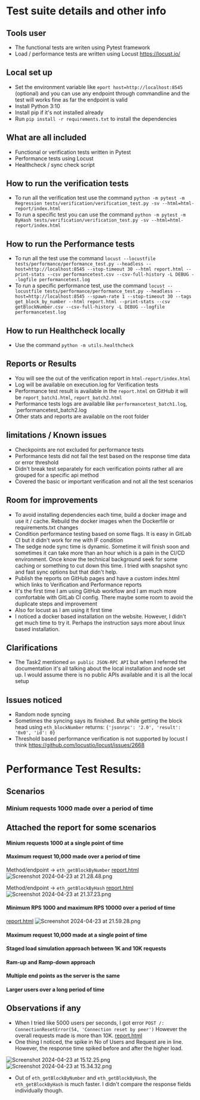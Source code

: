 # Test suite details and other info
## Tools user
- The functional tests are writen using Pytest framework
- Load / performance tests are written using Locust https://locust.io/

## Local set up
- Set the environment variable like `eport host=http://localhost:8545` (optional) and you can use any endpoint through commandline and the test will works fine as far the endpoint is valid
- Install Python 3:10
- Install pip if it's not installed already
- Run `pip install -r requirements.txt` to install the dependencies

## What are all included
- Functional or verification tests written in Pytest
- Performance tests using Locust
- Healthcheck / sync check script

## How to run the verification tests
- To run all the verification test use the command `python -m pytest -m Regression tests/verification/verification_test.py -sv --html=html-report/index.html`
- To run a specific test you can use the command `python -m pytest -m ByHash tests/verification/verification_test.py -sv --html=html-report/index.html`

## How to run the Performance tests
- To run all the test use the command `locust --locustfile tests/performance/performance_test.py --headless --host=http://localhost:8545 --stop-timeout 30 --html report.html --print-stats --csv performancetest.csv --csv-full-history -L DEBUG --logfile performancetest.log`
- To run a specific performance test, use the command `locust --locustfile tests/performance/performance_test.py --headless --host=http://localhost:8545 --spawn-rate 1 --stop-timeout 30 --tags get_block_by_number --html report.html --print-stats --csv getBlockNumber.csv --csv-full-history -L DEBUG --logfile performancetest.log`

## How to run Healthcheck locally
- Use the command `python -m utils.healthcheck`

## Reports or Results
- You will see the out of the verification report in `html-report/index.html`
- Log will be available on execution.log for Verification tests
- Performance test result is available in the `report.html` on GitHub it will be `report_batch1.html`, `report_batch2.html`
- Performance tests logs are available like `performancetest_batch1.log`, `performancetest_batch2.log
- Other stats and reports are available on the root folder

## limitations / Known issues
- Checkpoints are not excluded for performance tests
- Performance tests did not fail the test based on the response time data or error threshold
- Didn't break test separately for each verification points rather all are grouped for a specific api method
- Covered the basic or important verification and not all the test scenarios

## Room for improvements
- To avoid installing dependencies each time, build a docker image and use it / cache. Rebuild the docker images when the Dockerfile or requirements.txt changes
- Condition performance testing based on some flags. It is easy in GitLab CI but it didn't work for me with IF condition
- The sedge node sync time is dynamic. Sometime it will finish soon and sometimes it can take more than an hour which is a pain in the CI/CD environment. 
  Once know the technical background seek for some caching or something to cut down this time. I tried with snapshot sync and fast sync options but that didn't help.
- Publish the reports on GitHub pages and have a custom index.html which links to Verification and Performance reports
- It's the first time I am using GitHub workflow and I am much more comfortable with GitLab CI config. There maybe some room to avoid the duplicate steps and improvement
- Also for locust as I am using it first time
- I noticed a docker based installation on the website. However, I didn't get much time to try it. Perhaps the instruction says more about linux based installation.

## Clarifications
- The Task2 mentioned `on public JSON-RPC API` but when I referred the documentation it's all talking about the local installation and node set up.
  I would assume there is no public APIs available and it is all the local setup


## Issues noticed
- Random node syncing
- Sometimes the syncing says its finished. But while getting the block head using `eth_blockNumber` returns:
  `{'jsonrpc': '2.0', 'result': '0x0', 'id': 0}`
- Threshold based performance verification is not supported by locust I think https://github.com/locustio/locust/issues/2668

# Performance Test Results:

## Scenarios

### Minium requests 1000 made over a period of time
## Attached the report for some scenarios

#### Minium requests 1000 at a single point of time 
#### Maximum request 10,000 made over a period of time
Method/endpoint -> `eth_getBlockByNumber`
[report.html](report.html)
![Screenshot 2024-04-23 at 21.28.48.png](..%2F..%2F..%2F..%2Fvar%2Ffolders%2F7x%2F_1_sz4jx0jj04lnkc95njf640000gn%2FT%2FTemporaryItems%2FNSIRD_screencaptureui_zgc6CM%2FScreenshot%202024-04-23%20at%2021.28.48.png)

Method/endpoint -> `eth_getBlockByHash`
[report.html](report.html)
![Screenshot 2024-04-23 at 21.37.23.png](..%2F..%2F..%2F..%2Fvar%2Ffolders%2F7x%2F_1_sz4jx0jj04lnkc95njf640000gn%2FT%2FTemporaryItems%2FNSIRD_screencaptureui_SxYwGQ%2FScreenshot%202024-04-23%20at%2021.37.23.png)
#### Minimum RPS 1000 and maximum RPS 10000 over a period of time
[report.html](report.html)
![Screenshot 2024-04-23 at 21.59.28.png](..%2F..%2F..%2F..%2Fvar%2Ffolders%2F7x%2F_1_sz4jx0jj04lnkc95njf640000gn%2FT%2FTemporaryItems%2FNSIRD_screencaptureui_ELjFW8%2FScreenshot%202024-04-23%20at%2021.59.28.png)
#### Maximum request 10,000 made at a single point of time 
#### Staged load simulation approach between 1K and 10K requests
#### Ram-up and Ramp-down approach
#### Multiple end points as the server is the same 
#### Larger users over a long period of time


## Observations if any
- When I tried like 5000 users per seconds, I got error `POST /: ConnectionResetError(54, 'Connection reset by peer')`
  However the overall requests made is more than 10K. 
  [report.html](report.html) 
- One thing I noticed, the spike in No of Users and Request are in line. However, the response time spiked before and after the higher load. 

![Screenshot 2024-04-23 at 15.12.25.png](..%2F..%2FDownloads%2FScreenshot%202024-04-23%20at%2015.12.25.png)
![Screenshot 2024-04-23 at 15.34.32.png](..%2F..%2FDownloads%2FScreenshot%202024-04-23%20at%2015.34.32.png)
- Out of `eth_getBlockByNumber` and `eth_getBlockByHash`, the `eth_getBlockByHash` is much faster. I didn't compare the response fields individually though.

